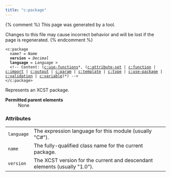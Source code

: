 ```yaml
---
title: "c:package"
---
```


{% comment %}
This page was generated by a tool.

Changes to this file may cause incorrect behavior and will be lost if
the page is regenerated.
{% endcomment %}

<div class="language-xml highlighter-rouge"><pre class="highlight element-syntax"><code><span class="nt">&lt;c:package</span>
  <span>name</span>? = <i>Name</i>
  <b>version</b> = <i>Decimal</i>
  <b>language</b> = <i>Language</i> &gt;
  &lt;!-- Content: (<span><a href="use-functions.html">c:use-functions</a>*</span>, <span><span><span>(<a href="attribute-set.html">c:attribute-set</a> | <a href="function.html">c:function</a> | <a href="import.html">c:import</a> | <a href="output.html">c:output</a> | <a href="param.html">c:param</a> | <a href="template.html">c:template</a> | <a href="type.html">c:type</a> | <a href="use-package.html">c:use-package</a> | <a href="validation.html">c:validation</a> | <a href="variable.html">c:variable</a>)</span></span>*</span>) --&gt;
<span class="nt">&lt;/c:package&gt;</span></code></pre></div>
<p>Represents an XCST package.</p>
<dl>
   <dt><b>Permitted parent elements</b></dt>
   <dd>None</dd>
</dl>
<h3 id="attributes">Attributes</h3>
<div class="table-responsive">
   <table>
      <tr>
         <td><code id="attr-language">language</code></td>
         <td>The expression language for this module (usually "C#").</td>
      </tr>
      <tr>
         <td><code id="attr-name">name</code></td>
         <td>The fully-qualified class name for the current package.</td>
      </tr>
      <tr>
         <td><code id="attr-version">version</code></td>
         <td>The XCST version for the current and descendant elements (usually "1.0").</td>
      </tr>
   </table>
</div>